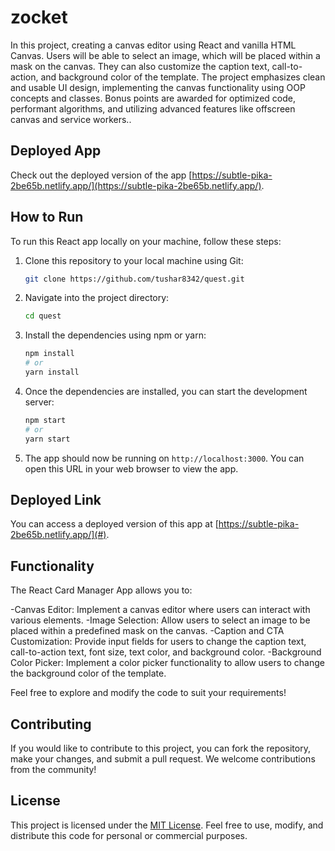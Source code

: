 # zocket

In this project, creating a canvas editor using React and vanilla HTML Canvas. Users will be able to select an image, which will be placed within a mask on the canvas. They can also customize the caption text, call-to-action, and background color of the template. The project emphasizes clean and usable UI design, implementing the canvas functionality using OOP concepts and classes. Bonus points are awarded for optimized code, performant algorithms, and utilizing advanced features like offscreen canvas and service workers..

## Deployed App

Check out the deployed version of the app [https://subtle-pika-2be65b.netlify.app/](https://subtle-pika-2be65b.netlify.app/).

## How to Run

To run this React app locally on your machine, follow these steps:

1. Clone this repository to your local machine using Git:

    ```bash
    git clone https://github.com/tushar8342/quest.git
    ```

2. Navigate into the project directory:

    ```bash
    cd quest
    ```

3. Install the dependencies using npm or yarn:

    ```bash
    npm install
    # or
    yarn install
    ```

4. Once the dependencies are installed, you can start the development server:

    ```bash
    npm start
    # or
    yarn start
    ```

5. The app should now be running on `http://localhost:3000`. You can open this URL in your web browser to view the app.

## Deployed Link

You can access a deployed version of this app at [https://subtle-pika-2be65b.netlify.app/](#).

## Functionality

The React Card Manager App allows you to:

-Canvas Editor: Implement a canvas editor where users can interact with various elements.
-Image Selection: Allow users to select an image to be placed within a predefined mask on the canvas.
-Caption and CTA Customization: Provide input fields for users to change the caption text, call-to-action text, font size, text color, and background color.
-Background Color Picker: Implement a color picker functionality to allow users to change the background color of the template.

Feel free to explore and modify the code to suit your requirements!

## Contributing

If you would like to contribute to this project, you can fork the repository, make your changes, and submit a pull request. We welcome contributions from the community!

## License

This project is licensed under the [MIT License](LICENSE). Feel free to use, modify, and distribute this code for personal or commercial purposes.
